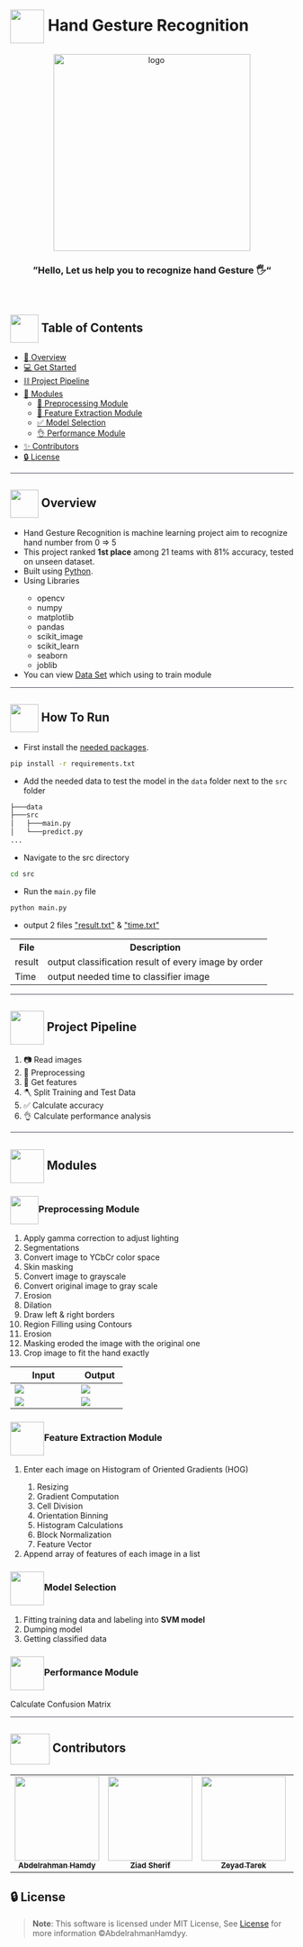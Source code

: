 <div align= >

# <img align=center height=60px src="https://media1.giphy.com/media/YBypkW5Mlfz4znhCDD/giphy.gif?cid=ecf05e47pm5rbpvyte0zxbifp808lf554oysuxgmqjfaz04c&ep=v1_stickers_search&rid=giphy.gif&ct=s"> Hand Gesture Recognition


</div>
<div align="center">
   <img align="center" height="350px"  src="https://cdn.dribbble.com/users/662638/screenshots/4803914/thumbsupdribs2.gif" alt="logo">
   <br>

   ### ”Hello, Let us help you to recognize hand Gesture 🖐️“
</div>

<p align="center"> 
    <br> 
</p>

## <img align= center width=50px height=50px src="https://thumbs.gfycat.com/HeftyDescriptiveChimneyswift-size_restricted.gif"> Table of Contents

- <a href ="#about"> 📙 Overview</a>
- <a href ="#Started"> 💻 Get Started</a>
- <a href ="#Pipeline"> ⛓️ Project Pipeline</a>
- <a href ="#Modules">🤖  Modules</a>
    - <a href="#Preprocessing">🔁 Preprocessing Module</a>
    - <a href="#Feature">💪 Feature Extraction Module</a>
    - <a href="#Selection">✅ Model Selection</a>
    - <a href="#Performance">👌 Performance Module</a>
- <a href ="#Contributors"> ✨ Contributors</a>
- <a href ="#License"> 🔒 License</a>
<hr style="background-color: #4b4c60"></hr>

<a id = "about"></a>

## <img align="center"  height =50px src="https://user-images.githubusercontent.com/71986226/154076110-1233d7a8-92c2-4d79-82c1-30e278aa518a.gif"> Overview

<ul>
<li> Hand Gesture Recognition is machine learning project aim to recognize hand number from 0 => 5</li>
<li> This project ranked <strong>1st place</strong> among 21 teams with 81% accuracy, tested on unseen dataset.</li>

<li> Built using <a href="https://docs.python.org/3/">Python</a>.</li>
<li> Using Libraries</li>
<ul>
<li>opencv</li>
<li>numpy</li>
<li>matplotlib</li>
<li>pandas</li>
<li>scikit_image</li>
<li>scikit_learn</li>
<li>seaborn</li>
<li>joblib</li>
</ul>
<li>You can view
<a href="https://www.kaggle.com/datasets/evernext10/hand-gesture-of-the-colombian-sign-language">Data Set</a> which using to train module</li>
</ul>
<hr style="background-color: #4b4c60"></hr>
<a id = "Started"></a>

## <img  align= center width=50px height=50px src="https://c.tenor.com/HgX89Yku5V4AAAAi/to-the-moon.gif"> How To Run

- First install the  <a href="https://github.com/AbdelrahmanHamdyy/Hand-Gesture-Recognition/blob/main/requirements.txt">needed packages</a>.</li> 

```sh
pip install -r requirements.txt
```

- Add the needed data to test the model in the `data` folder next to the `src` folder

```sh
├───data
├───src
│   ├───main.py
│   └───predict.py
...
```

- Navigate to the src directory

```sh
cd src
```

- Run the `main.py` file

```python
python main.py
```
- output 2 files <a href="https://github.com/AbdelrahmanHamdyy/Hand-Gesture-Recognition/blob/main/src/result.txt">"result.txt"</a> & <a href="https://github.com/AbdelrahmanHamdyy/Hand-Gesture-Recognition/blob/main/src/time.txt">"time.txt"</a>

<table>
<tr>
<th>File</th>
<th>Description</th>
</tr>
<tr>
<td>result</td>
<td>output classification result of every image by order </td>
</tr>
<tr>
<td>Time</td>
<td>output needed time to classifier image </td>
</tr>
</table>

<hr style="background-color: #4b4c60"></hr>

<a id = "Pipeline"></a>

## <img  align= center width=60px src="https://media3.giphy.com/media/JpHBXrvMkAiWdRemW8/giphy.gif?cid=ecf05e47foyhm8nq26e7mg0is4r80fd5m2khgyyfnn3ih5dc&ep=v1_stickers_search&rid=giphy.gif&ct=s"> Project Pipeline
<ol>
<li>📷 Read images</li>
<li>🔁 Preprocessing</li>
<li>💪 Get features</li>
<li>🪓 Split Training and Test Data</li>
<li>✅ Calculate accuracy</li>
<li>👌 Calculate performance analysis</li>

</ol>

<hr style="background-color: #4b4c60"></hr>
<a id = "Modules"></a>

## <img  align= center width=60px src="https://media0.giphy.com/media/j3nq3JkXp0bkFXcNlE/giphy.gif?cid=ecf05e47cftu8uth80woqhyl1kr7oy4m7zaihotdf9twrcaa&ep=v1_stickers_search&rid=giphy.gif&ct=s"> Modules
<a id = "Preprocessing"></a>

### <img align= center width=50px src="https://media0.giphy.com/media/321AaGDATXT8dq4MDC/giphy.gif?cid=ecf05e47r2eazdcsf8tqp6diz0z2o24gcho6yy4kj4lu6ctb&ep=v1_stickers_search&rid=giphy.gif&ct=s">Preprocessing Module
<ol>
<li>Apply gamma correction to adjust lighting</li>
<li>Segmentations</li>
<li>Convert image to YCbCr color space</li>
<li>Skin masking</li>
<li>Convert image to grayscale</li>
<li>Convert original image to gray scale</li>
<li>Erosion</li>
<li>Dilation</li>
<li>Draw left & right borders</li>
<li>Region Filling using Contours</li>
<li>Erosion</li>
<li>Masking eroded the image with the original one</li>
<li>Crop image to fit the hand exactly</li>
</ol>
<table>
<thead>
<th>Input</th>
<th>Output</th>
</thead>
<tr>
<td  width="50%"><img src="https://github-production-user-asset-6210df.s3.amazonaws.com/71986226/248538350-642e99c2-23f8-4dc3-b8d3-5a1694a195de.JPG?X-Amz-Algorithm=AWS4-HMAC-SHA256&X-Amz-Credential=AKIAIWNJYAX4CSVEH53A%2F20230625%2Fus-east-1%2Fs3%2Faws4_request&X-Amz-Date=20230625T075118Z&X-Amz-Expires=300&X-Amz-Signature=5921d041ff25c2e838ae1e83806a41c240ccbfad03721acf286e7d4b8d23138b&X-Amz-SignedHeaders=host&actor_id=71986226&key_id=0&repo_id=627202383"></td>
<td  width="35%"><img src="https://github-production-user-asset-6210df.s3.amazonaws.com/71986226/248538333-f40559d1-9460-4e07-a652-cc92d55105bb.jpg?X-Amz-Algorithm=AWS4-HMAC-SHA256&X-Amz-Credential=AKIAIWNJYAX4CSVEH53A%2F20230625%2Fus-east-1%2Fs3%2Faws4_request&X-Amz-Date=20230625T075129Z&X-Amz-Expires=300&X-Amz-Signature=9f4d8dd38b6353796773c89675f18529eadc41c94c555bccffecd956d4608e28&X-Amz-SignedHeaders=host&actor_id=71986226&key_id=0&repo_id=627202383"></td>
</tr>
<tr>
<td width="50%"><img src="https://github-production-user-asset-6210df.s3.amazonaws.com/71986226/248538378-20fbfc6e-8cb9-49de-a1c2-81bc5e0a1da9.JPG?X-Amz-Algorithm=AWS4-HMAC-SHA256&X-Amz-Credential=AKIAIWNJYAX4CSVEH53A%2F20230625%2Fus-east-1%2Fs3%2Faws4_request&X-Amz-Date=20230625T075102Z&X-Amz-Expires=300&X-Amz-Signature=0ef1ab6dc0829a076c648a2736247ce900ee560e17fabe5d688f954864fa5a7f&X-Amz-SignedHeaders=host&actor_id=71986226&key_id=0&repo_id=627202383"></td>
<td width="35%"><img src="https://github-production-user-asset-6210df.s3.amazonaws.com/71986226/248538368-943a9466-7065-4f1a-98a0-548827702d85.jpg?X-Amz-Algorithm=AWS4-HMAC-SHA256&X-Amz-Credential=AKIAIWNJYAX4CSVEH53A%2F20230625%2Fus-east-1%2Fs3%2Faws4_request&X-Amz-Date=20230625T075048Z&X-Amz-Expires=300&X-Amz-Signature=174a41530bcefee3daacd27fbb1ddf592f4fbdaf5f4b3132a2bc5c5331b755cf&X-Amz-SignedHeaders=host&actor_id=71986226&key_id=0&repo_id=627202383"></td>
</tr>
</table>
<a id = "Feature"></a>

### <img align= center height=60px src="https://media0.giphy.com/media/fw9KH5k7W2BVb78Wkq/200w.webp?cid=ecf05e472gayvziprwm50vr429mjzkk6lic31u4tegu821k7&ep=v1_stickers_search&rid=200w.webp&ct=s">Feature Extraction Module
<ol>
<li> Enter each image on Histogram of Oriented Gradients 
(HOG)</li>
<ol>
<li>Resizing</li>
<li>Gradient Computation</li>
<li>Cell Division</li>
<li>Orientation Binning</li>
<li>Histogram Calculations</li>
<li>Block Normalization</li>
<li>Feature Vector</li>
</ol>
<li>  Append array of features of each image in a list</li>
</ol>
<a id = "Selection"></a>

### <img align= center height=60px src="https://media0.giphy.com/media/YqJxBFX7cOPQSFO6gv/200w.webp?cid=ecf05e47q2pctv46mon3iqculvvgg8k8bruy7d5or1kf1jh8&ep=v1_stickers_search&rid=200w.webp&ct=s">Model Selection
<ol>
<li> Fitting training data and labeling into <strong>SVM model</strong></li>
<li>Dumping model</li>
<li>Getting classified data</li>
</ol>


### <img align= center height=60px src="https://media2.giphy.com/media/uhQuegHFqkVYuFMXMQ/giphy.gif?cid=ecf05e47s7yfhenqvyko8mhsuci17skn4q8fdik83l0k6j1m&ep=v1_stickers_search&rid=giphy.gif&ct=s">Performance Module
Calculate Confusion Matrix
<hr style="background-color: #4b4c60"></hr>

<a id ="Contributors"></a>

## <img  align="center" width= 70px height =55px src="https://media0.giphy.com/media/Xy702eMOiGGPzk4Zkd/giphy.gif?cid=ecf05e475vmf48k83bvzye3w2m2xl03iyem3tkuw2krpkb7k&rid=giphy.gif&ct=s"> Contributors 

<table align="center" >
  <tr>
    <td align="center"><a href="https://github.com/AbdelrahmanHamdyy"><img src="https://avatars.githubusercontent.com/u/67989900?v=4" width="150;" alt=""/><br /><sub><b>Abdelrahman Hamdy</b></sub></a><br /></td>
      <td align="center"><a href="https://github.com/ZiadSheriif" ><img src="https://avatars.githubusercontent.com/u/78238570?v=4" width="150;" alt=""/><br /><sub><b>Ziad Sherif</b></sub></a><br />
    </td>
       <td align="center"><a href="https://github.com/ZeyadTarekk"><img src="https://avatars.githubusercontent.com/u/76125650?v=4" width="150;" alt=""/><br /><sub><b>Zeyad Tarek</b></sub></a><br /></td>
     <td align="center"><a href="https://github.com/EslamAsHhraf"><img src="https://avatars.githubusercontent.com/u/71986226?v=4" width="150;" alt=""/><br /><sub><b>Eslam Ashraf</b></sub></a><br /></td>
  </tr>
</table>



<a id ="License"></a>

## 🔒 License

> **Note**: This software is licensed under MIT License, See [License](https://github.com/AbdelrahmanHamdyy/Hand-Gesture-Recognition/blob/main/LICENSE) for more information ©AbdelrahmanHamdyy.
